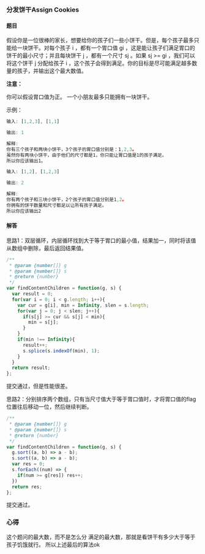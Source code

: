 ### 分发饼干Assign Cookies

#### 题目

假设你是一位很棒的家长，想要给你的孩子们一些小饼干。但是，每个孩子最多只能给一块饼干。对每个孩子 i ，都有一个胃口值 gi ，这是能让孩子们满足胃口的饼干的最小尺寸；并且每块饼干 j ，都有一个尺寸 sj 。如果 sj >= gi ，我们可以将这个饼干 j 分配给孩子 i ，这个孩子会得到满足。你的目标是尽可能满足越多数量的孩子，并输出这个最大数值。

**注意：**

你可以假设胃口值为正。
一个小朋友最多只能拥有一块饼干。

示例：

```javascript
输入: [1,2,3], [1,1]

输出: 1

解释: 
你有三个孩子和两块小饼干，3个孩子的胃口值分别是：1,2,3。
虽然你有两块小饼干，由于他们的尺寸都是1，你只能让胃口值是1的孩子满足。
所以你应该输出1。

输入: [1,2], [1,2,3]

输出: 2

解释: 
你有两个孩子和三块小饼干，2个孩子的胃口值分别是1,2。
你拥有的饼干数量和尺寸都足以让所有孩子满足。
所以你应该输出2
```

#### 解答

思路1：双层循环，内层循环找到大于等于胃口的最小值，结果加一，同时将该值从数组中删除，最后返回结果值。

```javascript
/**
 * @param {number[]} g
 * @param {number[]} s
 * @return {number}
 */
var findContentChildren = function(g, s) {
  var result = 0;
  for(var i = 0; i < g.length; i++){
    var cur = g[i], min = Infinity, slen = s.length;
    for(var j = 0; j < slen; j++){
      if(s[j] >= cur && s[j] < min){
        min = s[j];
      }
    }
    if(min !== Infinity){
      result++;
      s.splice(s.indexOf(min), 1);
    }
  }
  return result;
};
```

提交通过，但是性能很差。

思路2：分别排序两个数组，只有当尺寸值大于等于胃口值时，才将胃口值的flag位置往后移动一位，然后继续判断。

```javascript
/**
 * @param {number[]} g
 * @param {number[]} s
 * @return {number}
 */
var findContentChildren = function(g, s) {
  g.sort((a, b) => a - b);
  s.sort((a, b) => a - b);
  var res = 0;
  s.forEach((num) => {
    if(num >= g[res]) res++;
  })
  return res;
};
```

提交通过。

### 心得
这个题问的最大数，而不是怎么分
满足的最大数，那就是看饼干有多少大于等于孩子饥饿就行。
所以上述最后的算法ok






